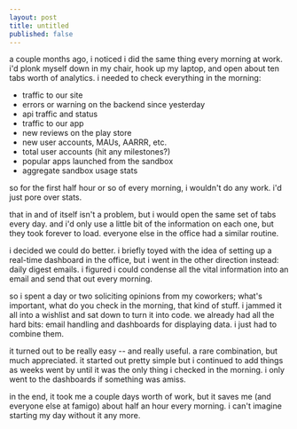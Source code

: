 ```yaml
---
layout: post
title: untitled
published: false
---
```


a couple months ago, i noticed i did the same thing every morning at work. i'd plonk myself down in my chair, hook up my laptop, and open about ten tabs worth of analytics. i needed to check everything in the morning:

-   traffic to our site
-   errors or warning on the backend since yesterday
-   api traffic and status
-   traffic to our app
-   new reviews on the play store
-   new user accounts, MAUs, AARRR, etc.
-   total user accounts (hit any milestones?)
-   popular apps launched from the sandbox
-   aggregate sandbox usage stats

so for the first half hour or so of every morning, i wouldn't do any work. i'd just pore over stats.

that in and of itself isn't a problem, but i would open the same set of tabs every day. and i'd only use a little bit of the information on each one, but they took forever to load. everyone else in the office had a similar routine.

i decided we could do better. i briefly toyed with the idea of setting up a real-time dashboard in the office, but i went in the other direction instead: daily digest emails. i figured i could condense all the vital information into an email and send that out every morning.

so i spent a day or two soliciting opinions from my coworkers; what's important, what do you check in the morning, that kind of stuff. i jammed it all into a wishlist and sat down to turn it into code. we already had all the hard bits: email handling and dashboards for displaying data. i just had to combine them.

it turned out to be really easy -- and really useful. a rare combination, but much appreciated. it started out pretty simple but i continued to add things as weeks went by until it was the only thing i checked in the morning. i only went to the dashboards if something was amiss.

in the end, it took me a couple days worth of work, but it saves me (and everyone else at famigo) about half an hour every morning. i can't imagine starting my day without it any more.
